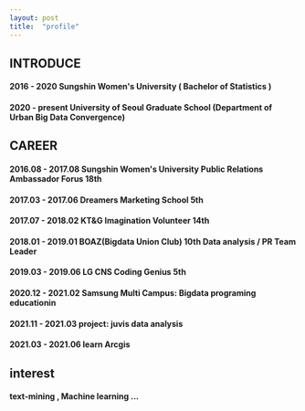 ```yaml
---
layout: post
title:  "profile"
---
```



## INTRODUCE
#### 2016 - 2020      Sungshin Women's University ( Bachelor of Statistics )  
#### 2020 - present   University of Seoul Graduate School (Department of Urban Big Data Convergence) 


## CAREER

#### 2016.08 - 2017.08   Sungshin Women's University Public Relations Ambassador Forus 18th 
#### 2017.03 - 2017.06   Dreamers Marketing School 5th 
#### 2017.07 - 2018.02   KT&G Imagination Volunteer 14th
#### 2018.01 - 2019.01   BOAZ(Bigdata Union Club) 10th  Data analysis  / PR Team Leader
#### 2019.03 - 2019.06   LG CNS Coding Genius 5th
#### 2020.12 - 2021.02   Samsung Multi Campus: Bigdata programing educationin

#### 2021.11 - 2021.03   project: juvis data analysis   
#### 2021.03 - 2021.06   learn Arcgis
  
  
## interest
#### text-mining , Machine learning ...



